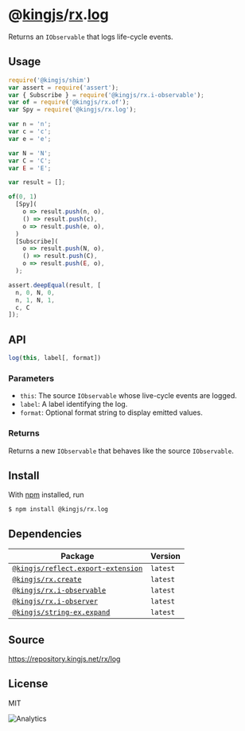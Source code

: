 # @[kingjs][@kingjs]/[rx][ns0].[log][ns1]
Returns an `IObservable` that logs life-cycle events.
## Usage
```js
require('@kingjs/shim')
var assert = require('assert');
var { Subscribe } = require('@kingjs/rx.i-observable');
var of = require('@kingjs/rx.of');
var Spy = require('@kingjs/rx.log');

var n = 'n';
var c = 'c';
var e = 'e';

var N = 'N';
var C = 'C';
var E = 'E';

var result = [];

of(0, 1)
  [Spy](
    o => result.push(n, o),
    () => result.push(c),
    o => result.push(e, o),
  )
  [Subscribe](
    o => result.push(N, o),
    () => result.push(C),
    o => result.push(E, o),
  );

assert.deepEqual(result, [
  n, 0, N, 0, 
  n, 1, N, 1, 
  c, C
]);
```

## API
```ts
log(this, label[, format])
```

### Parameters
- `this`: The source `IObservable` whose live-cycle events are logged.
- `label`: A label identifying the log.
- `format`: Optional format string to display emitted values.
### Returns
Returns a new `IObservable` that behaves like the source `IObservable`.


## Install
With [npm](https://npmjs.org/) installed, run
```
$ npm install @kingjs/rx.log
```
## Dependencies
|Package|Version|
|---|---|
|[`@kingjs/reflect.export-extension`](https://www.npmjs.com/package/@kingjs/reflect.export-extension)|`latest`|
|[`@kingjs/rx.create`](https://www.npmjs.com/package/@kingjs/rx.create)|`latest`|
|[`@kingjs/rx.i-observable`](https://www.npmjs.com/package/@kingjs/rx.i-observable)|`latest`|
|[`@kingjs/rx.i-observer`](https://www.npmjs.com/package/@kingjs/rx.i-observer)|`latest`|
|[`@kingjs/string-ex.expand`](https://www.npmjs.com/package/@kingjs/string-ex.expand)|`latest`|
## Source
https://repository.kingjs.net/rx/log
## License
MIT

![Analytics](https://analytics.kingjs.net/rx/log)

[@kingjs]: https://www.npmjs.com/package/kingjs
[ns0]: https://www.npmjs.com/package/@kingjs/rx
[ns1]: https://www.npmjs.com/package/@kingjs/rx.log
